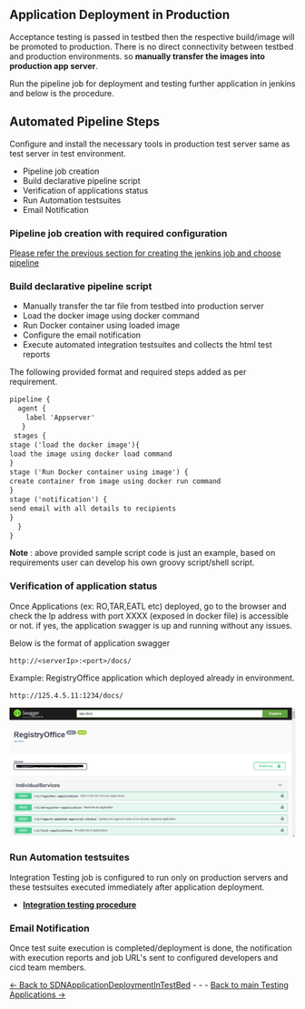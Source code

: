 
## Application Deployment in Production 
Acceptance testing is passed in testbed then the respective build/image will be promoted to production. There is no direct connectivity between testbed and production environments. so **manually transfer the images into production app server**. 

Run the pipeline job for deployment and testing further application in jenkins and below is the procedure.

## Automated Pipeline Steps
Configure and install the necessary tools in production test server same as test server in test environment.
- Pipeline job creation
- Build declarative pipeline script
- Verification of applications status
- Run Automation testsuites
- Email Notification
 
### Pipeline job creation with required configuration
[Please refer the previous section for creating the jenkins job and choose pipeline](../Tools/Jenkins/JenkinsJobsAndSDNDeployment.md#list-of-jenkins-jobs)

### Build declarative pipeline script 
* Manually transfer the tar file from testbed into production server
* Load the docker image using docker command
* Run Docker container using loaded image
* Configure the email notification
* Execute automated integration testsuites and collects the html test reports

The following provided format and required steps added as per requirement.

    pipeline {
      agent {
        label 'Appserver'
       }
     stages {
    stage ('load the docker image'){
    load the image using docker load command
    } 
    stage ('Run Docker container using image') {
    create container from image using docker run command
    }
    stage ('notification') {
    send email with all details to recipients
    }
      }
    }

**Note** : above provided sample script code is just an example, based on requirements user can develop his own groovy script/shell script.

### Verification of application status
Once Applications (ex: RO,TAR,EATL etc) deployed, go to the browser and check the Ip address with port XXXX (exposed in docker file) is accessible or not. if yes, the application swagger is up and running without any issues.
    
Below is the format of application swagger

    http://<serverIp>:<port>/docs/

Example: RegistryOffice application which deployed already in environment.

    http://125.4.5.11:1234/docs/

![Example RO](Images/Ro.png) 

### Run Automation testsuites 
Integration Testing job is configured to run only on production servers and these testsuites executed immediately after application deployment. 

 - [**Integration testing procedure**](../../IntegrationTesting/Overview/pipelineconfiguration.md)

### Email Notification
Once test suite execution is completed/deployment is done, the notification with execution reports and job URL's sent to configured developers and cicd team members.


[<- Back to SDNApplicationDeploymentInTestBed](./AppDeploymentInTestBed.md) - - - [Back to main Testing Applications ->](../../TestingApplications.md)